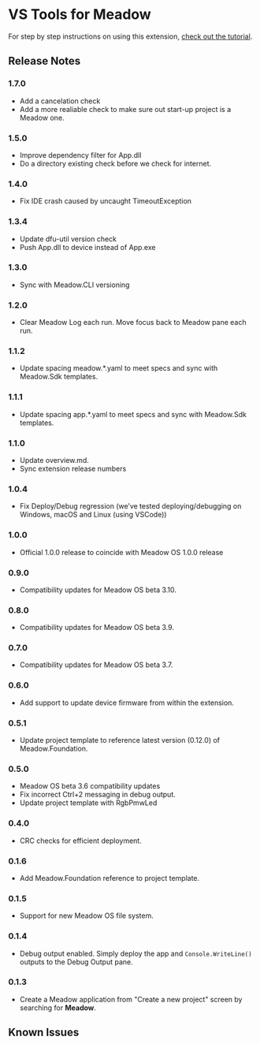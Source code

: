 # VS Tools for Meadow

For step by step instructions on using this extension, [check out the tutorial](http://developer.wildernesslabs.co/Meadow/Getting_Started/Hello_World/).

## Release Notes

### 1.7.0

- Add a cancelation check
- Add a more realiable check to make sure out start-up project is a Meadow one.

### 1.5.0

- Improve dependency filter for App.dll
- Do a directory existing check before we check for internet.

### 1.4.0

- Fix IDE crash caused by uncaught TimeoutException

### 1.3.4

- Update dfu-util version check
- Push App.dll to device instead of App.exe

### 1.3.0

- Sync with Meadow.CLI versioning

### 1.2.0

- Clear Meadow Log each run. Move focus back to Meadow pane each run.

### 1.1.2

- Update spacing meadow.*.yaml to meet specs and sync with Meadow.Sdk templates.

### 1.1.1

- Update spacing app.*.yaml to meet specs and sync with Meadow.Sdk templates.

### 1.1.0

- Update overview.md. 
- Sync extension release numbers

### 1.0.4

- Fix Deploy/Debug regression (we’ve tested deploying/debugging on Windows, macOS and Linux (using VSCode))

### 1.0.0

- Official 1.0.0 release to coincide with Meadow OS 1.0.0 release

### 0.9.0

- Compatibility updates for Meadow OS beta 3.10.

### 0.8.0

- Compatibility updates for Meadow OS beta 3.9.

### 0.7.0

- Compatibility updates for Meadow OS beta 3.7.

### 0.6.0

- Add support to update device firmware from within the extension.

### 0.5.1

- Update project template to reference latest version (0.12.0) of Meadow.Foundation.

### 0.5.0

- Meadow OS beta 3.6 compatibility updates
- Fix incorrect Ctrl+2 messaging in debug output.
- Update project template with RgbPmwLed

### 0.4.0

- CRC checks for efficient deployment.

### 0.1.6

- Add Meadow.Foundation reference to project template.

### 0.1.5

- Support for new Meadow OS file system.

### 0.1.4

- Debug output enabled. Simply deploy the app and `Console.WriteLine()` outputs to the Debug Output pane.

### 0.1.3

- Create a Meadow application from "Create a new project" screen by searching for **Meadow**.

## Known Issues

